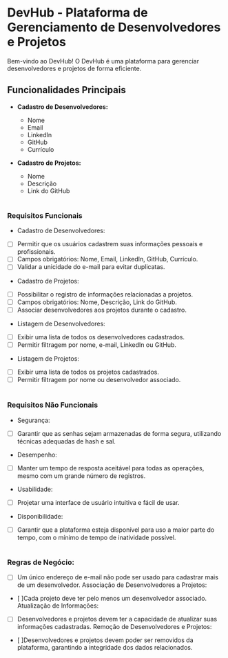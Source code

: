 # DevHub - Plataforma de Gerenciamento de Desenvolvedores e Projetos

Bem-vindo ao DevHub! O DevHub é uma plataforma para gerenciar desenvolvedores e projetos de forma eficiente.

## Funcionalidades Principais

- **Cadastro de Desenvolvedores:**
  - Nome
  - Email
  - LinkedIn
  - GitHub
  - Currículo

- **Cadastro de Projetos:**
  - Nome
  - Descrição
  - Link do GitHub

#
#
#

  ### Requisitos Funcionais

- Cadastro de Desenvolvedores:
- [ ] Permitir que os usuários cadastrem suas informações pessoais e profissionais.
- [ ] Campos obrigatórios: Nome, Email, LinkedIn, GitHub, Currículo.
- [ ] Validar a unicidade do e-mail para evitar duplicatas.

- Cadastro de Projetos:
- [ ] Possibilitar o registro de informações relacionadas a projetos.
- [ ] Campos obrigatórios: Nome, Descrição, Link do GitHub.
- [ ] Associar desenvolvedores aos projetos durante o cadastro.

- Listagem de Desenvolvedores:
- [ ] Exibir uma lista de todos os desenvolvedores cadastrados.
- [ ] Permitir filtragem por nome, e-mail, LinkedIn ou GitHub.

- Listagem de Projetos:
- [ ] Exibir uma lista de todos os projetos cadastrados.
- [ ] Permitir filtragem por nome ou desenvolvedor associado.

#
#
#

### Requisitos Não Funcionais

- Segurança:
- [ ] Garantir que as senhas sejam armazenadas de forma segura, utilizando técnicas adequadas de hash e sal.

- Desempenho:
- [ ] Manter um tempo de resposta aceitável para todas as operações, mesmo com um grande número de registros.

- Usabilidade:
- [ ] Projetar uma interface de usuário intuitiva e fácil de usar.

- Disponibilidade:
- [ ] Garantir que a plataforma esteja disponível para uso a maior parte do tempo, com o mínimo de tempo de inatividade possível.

#
#
#

### Regras de Negócio:

- [ ] Um único endereço de e-mail não pode ser usado para cadastrar mais de um desenvolvedor.
Associação de Desenvolvedores a Projetos:

- [ ]Cada projeto deve ter pelo menos um desenvolvedor associado.
Atualização de Informações:

- [ ] Desenvolvedores e projetos devem ter a capacidade de atualizar suas informações cadastradas.
Remoção de Desenvolvedores e Projetos:

- [ ]Desenvolvedores e projetos devem poder ser removidos da plataforma, garantindo a integridade dos dados relacionados.